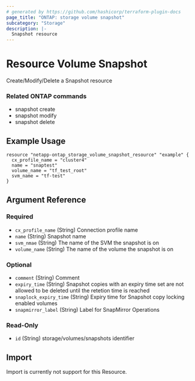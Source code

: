 ```yaml
---
# generated by https://github.com/hashicorp/terraform-plugin-docs
page_title: "ONTAP: storage volume snapshot"
subcategory: "Storage"
description: |-
  Snapshot resource
---
```


# Resource Volume Snapshot

Create/Modify/Delete a Snapshot resource

### Related ONTAP commands
* snapshot create
* snapshot modify
* snapshot delete

## Example Usage

```
resource "netapp-ontap_storage_volume_snapshot_resource" "example" {
  cx_profile_name = "cluster4"
  name = "snaptest"
  volume_name = "tf_test_root"
  svm_name = "tf-test"
}
```


<!-- schema generated by tfplugindocs -->
## Argument Reference

### Required

- `cx_profile_name` (String) Connection profile name
- `name` (String) Snapshot name
- `svm_nmae` (String) The name of the SVM the snapshot is on
- `volume_name` (String) The name of the volume the snapshot is on

### Optional

- `comment` (String) Comment
- `expiry_time` (String) Snapshot copies with an expiry time set are not allowed to be deleted until the retetion time is reached
- `snaplock_expiry_time` (String) Expiry time for Snapshot copy locking enabled volumes
- `snapmirror_label` (String) Label for SnapMirror Operations

### Read-Only

- `id` (String) storage/volumes/snapshots identifier

## Import
Import is currently not support for this Resource.
